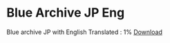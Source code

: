 # Blue Archive JP Eng
Blue archive JP with English
Translated : 1%
[Download](https://github.com/minhmc2007/Blue-Archive-JP-Eng/releases/tag/V0.0.1)
